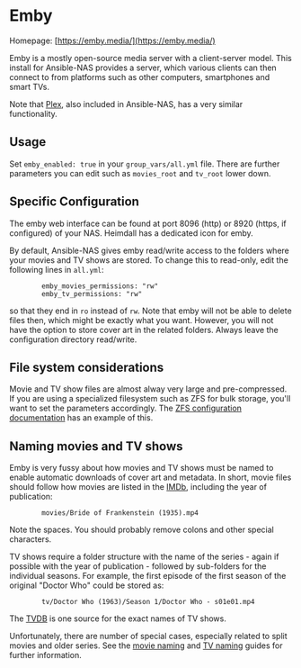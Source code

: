 # Emby

Homepage: [https://emby.media/](https://emby.media/)

Emby is a mostly open-source media server with a client-server model. This
install for Ansible-NAS provides a server, which various clients can then
connect to from platforms such as other computers, smartphones and smart TVs.

Note that [Plex](https://www.plex.tv/), also included in Ansible-NAS, has a very
similar functionality.

## Usage

Set `emby_enabled: true` in your `group_vars/all.yml` file. There are further
parameters you can edit such as `movies_root` and `tv_root` lower down. 

## Specific Configuration

The emby web interface can be found at port 8096 (http) or 8920 (https, if
configured) of your NAS. Heimdall has a dedicated icon for emby. 

By default, Ansible-NAS gives emby read/write access to the folders where your
movies and TV shows are stored. To change this to read-only, edit the following
lines in `all.yml`:

```
        emby_movies_permissions: "rw"
        emby_tv_permissions: "rw"
```

so that they end in `ro` instead of `rw`. Note that emby will not be able to
delete files then, which might be exactly what you want. However, you will not
have the option to store cover art in the related folders. Always leave the
configuration directory read/write. 

## File system considerations

Movie and TV show files are almost alway very large and pre-compressed. If you
are using a specialized filesystem such as ZFS for bulk storage, you'll want to
set the parameters accordingly. The [ZFS configuration
documentation](../zfs/zfc_configuration.md) has an example of this.


## Naming movies and TV shows

Emby is very fussy about how movies and TV shows must be named to enable
automatic downloads of cover art and metadata. In short, movie files should
follow how movies are listed in the [IMDb](https://www.imdb.com/), including the
year of publication: 

```
        movies/Bride of Frankenstein (1935).mp4
```

Note the spaces. You should probably remove colons and other special characters. 

TV shows require a folder structure with the name of the series - again if
possible with the year of publication - followed by sub-folders for the
individual seasons. For example, the first episode of the first season of
the original "Doctor Who" could be stored as:

```
        tv/Doctor Who (1963)/Season 1/Doctor Who - s01e01.mp4
```

The [TVDB](https://www.thetvdb.com/) is one source for the exact names of TV
shows.

Unfortunately, there are number of special cases, especially related to split
movies and older series. See the [movie
naming](https://github.com/MediaBrowser/Wiki/wiki/Movie%20naming) and [TV
naming](https://github.com/MediaBrowser/Wiki/wiki/TV-naming) guides for further
information.

